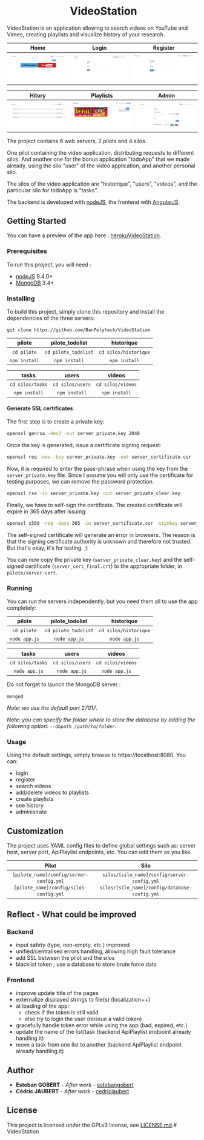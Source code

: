 <h1 align="center">
​    VideoStation
</h1>



VideoStation is an application allowing to search videos on YouTube and Vimeo, creating playlists and visualize history of your research.

|       Home         |       Login        |       Register     |
| :----------------: | :----------------: | :----------------: |
| ![Screen0](s0.png) | ![Screen1](s1.png) | ![Screen2](s2.png) |

|       Hitory       |       Playlists    |       Admin        |
| :----------------: | :----------------: | :----------------: |
| ![Screen3](s3.png) | ![Screen4](s4.png) | ![Screen5](s5.png) |

The project contains 6 web servers, 2 pilots and 4 silos.

One pilot containing the video application, distributing requests to different silos. 
And another one for the bonus application "todoApp" that we made already, using the silo "user" of the video application, and another personal silo.

The silos of the video application are "historique", "users", "videos", and the particular silo for todoApp is "tasks".

The backend is developed with [nodeJS](http://nodejs.org/), the frontend with [AngularJS](https://angularjs.org/).

## Getting Started

You can have a preview of the app here : [herokuVideoStation](https://videostation-pilote.herokuapp.com/?fbclid=IwAR1hsPYvGgyYb6BWP-cLP3-zolXrIEVB-NMFv8ejwx-835wPoqgTV_fCRJU#!/).

### Prerequisites

To run this project, you will need :

- [nodeJS](http://nodejs.org/) 9.4.0+
- [MongoDB](https://www.mongodb.com/) 3.4+

### Installing

To build this project, simply clone this repository and install the dependencies of the three servers:

```shell
git clone https://github.com/BanPolytech/VideoStation
```

|     pilote    |      pilote_todolist       |      historique       |
| :-----------: | :------------------------: | :-------------------: |
|  `cd pilote`  | `cd pilote_todolist`       | `cd silos/historique` |
| `npm install` |  `npm install`             |  `npm install`        |

|     tasks          |      users       |      videos       |
| :----------------: | :--------------: | :---------------: |
|  `cd silos/tasks`  | `cd silos/users` | `cd silos/videos` |
| `npm install`      |  `npm install`   |  `npm install`    |

#### Generate SSL certificates

The first step is to create a private key:

```sh
openssl genrsa -des3 -out server_private.key 2048
```

Once the key is generated, issue a certificate signing request:

```sh
openssl req -new -key server_private.key -out server_certificate.csr
```

Now, it is required to enter the pass-phrase when using the key from the `server_private.key` file. Since I assume you will only use the certificate for testing purposes, we can remove the password protection. 

```sh
openssl rsa -in server_private.key -out server_private_clear.key
```

Finally, we have to self-sign the certificate. The created certificate will expire in 365 days after issuing:

```sh
openssl x509 -req -days 365 -in server_certificate.csr -signkey server_private_clear.key -out server_cert_final.crt
```

The self-signed certificate will generate an error in browsers. The reason is that the 
signing certificate authority is unknown and therefore not trusted. But that's okay, it's for testing. ;)

You can now copy the private key (`server_private_clear.key`) and the self-signed certificate (`server_cert_final.crt`)  to the appropriate folder, in `pilote/server-cert`.

### Running

You can run the servers independently, but you need them all to use the app completely:

|     pilote    |      pilote_todolist       |      historique       |
| :-----------: | :------------------------: | :-------------------: |
|  `cd pilote`  | `cd pilote_todolist`       | `cd silos/historique` |
| `node app.js` |  `node app.js`             |  `node app.js`        |

|     tasks          |      users       |      videos       |
| :----------------: | :--------------: | :---------------: |
|  `cd silos/tasks`  | `cd silos/users` | `cd silos/videos` |
| `node app.js`      |  `node app.js`   |  `node app.js`    |

Do not forget to launch the MongoDB server :

` mongod `

_Note: we use the default port 27017_.

_Note: you can specify the folder where to store the database by adding the following option: `--dbpath /path/to/folder`_.

### Usage

Using the default settings, simply browse to https://localhost:8080. You can:

- login
- register
- search videos
- add/delete videos to playlists
- create playlists
- see history
- administrate

## Customization

The project uses YAML config files to define global settings such as: server host, server port, ApiPlaylist endpoints, etc. You can edit them as you like.

|                  Pilot                   |                  Silo                   |
| :--------------------------------------: | :--------------------------------------: |
| `[pilote_name]/config/server-config.yml` `[pilote_name]/config/silos-config.yml` | `silos/[silo_name]/config/server-config.yml` `silos/[silo_name]/config/database-config.yml` |

## Reflect - What could be improved

### Backend

- input safety (type, non-empty, etc.) improved
- unified/centralised errors handling, allowing high fault tolerance
- add SSL between the pilot and the silos
- blacklist token ; use a database to store brute force data

### Frontend

- improve update title of the pages
- externalize displayed strings to file(s) (localization++)
- at loading of the app:
  - check if the token is still valid
  - else try to login the user (reissue a valid token)
- gracefully handle token error while using the app (bad, expired, etc.)
- update the name of the list/task (backend ApiPlaylist endpoint already handling it)
- move a task from one list to another (backend ApiPlaylist endpoint already handling it)

## Author

- **Esteban GOBERT** - *After work* - [estebangobert](https://github.com/BanPolytech)
- **Cédric JAUBERT** - *After work* - [cedricjaubert](https://github.com/jayceeeeeee)

## License

This project is licensed under the GPLv3 license, see [LICENSE.md](LICENSE.md).# VideoStation
